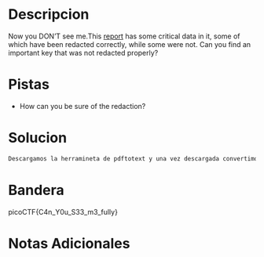 # Descripcion 
Now you DON’T see me.This [report](https://artifacts.picoctf.net/c/84/Financial_Report_for_ABC_Labs.pdf) has some critical data in it, some of which have been redacted correctly, while some were not. Can you find an important key that was not redacted properly?
# Pistas
- How can you be sure of the redaction?
# Solucion 
```bash
Descargamos la herramineta de pdftotext y una vez descargada convertimos a texto el pdf y usamos un cat para ver el texto generado y nos saldra visible la bandera.

```
# Bandera
picoCTF{C4n_Y0u_S33_m3_fully}

# Notas Adicionales
